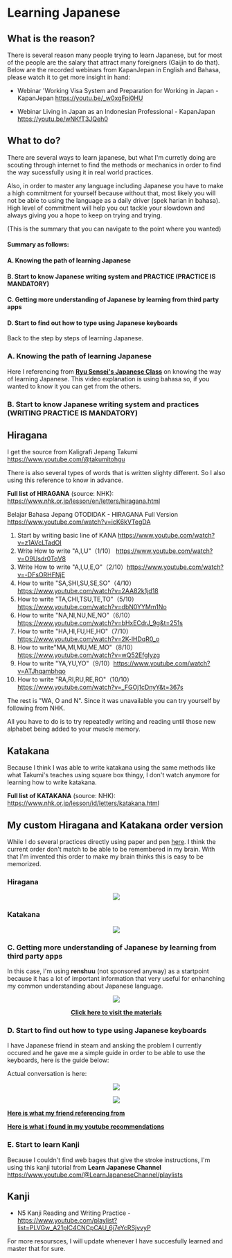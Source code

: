 # Learning Japanese
## What is the reason?

There is several reason many people trying to learn Japanese, but for most of the people are the salary that attract many foreigners (Gaijin to do that). Below are the recorded webinars from KapanJepan in English and Bahasa, please watch it to get more insight in hand:

- Webinar 'Working Visa System and Preparation for Working in Japan - KapanJepan https://youtu.be/_w0xgFpj0HU

- Webinar Living in Japan as an Indonesian Professional - KapanJapan
<br> https://youtu.be/wNKfT3JQeh0

## What to do?

There are several ways to learn japanese, but what I'm curretly doing are scouting through internet to find the methods or mechanics in order to find the way sucessfully using it in real world practices.

Also, in order to master any language including Japanese you have to make a high commitment for yourself because without that, most likely you will not be able to using the language as a daily driver (spek harian in bahasa). High level of commitment will help you out tackle your slowdown and always giving you a hope to keep on trying and trying.

(This is the summary that you can navigate to the point where you wanted)

#### Summary as follows:
#### A. Knowing the path of learning Japanese
#### B. Start to know Japanese writing system and PRACTICE (PRACTICE IS MANDATORY)
#### C. Getting more understanding of Japanese by learning from third party apps
#### D. Start to find out how to type using Japanese keyboards

Back to the step by steps of learning Japanese.

### A. Knowing the path of learning Japanese
Here I referencing from <a href="https://www.youtube.com/watch?v=Xt8rQ9niik4"><b>
Ryu Sensei's Japanese Class</a></b> on knowing the way of learning Japanese. This video explanation is using bahasa so, if you wanted to know it you can get from the others. 

### B. Start to know Japanese writing system and practices (WRITING PRACTICE IS MANDATORY)

## Hiragana

I get the source from Kaligrafi Jepang Takumi https://www.youtube.com/@takumitohgu

There is also several types of words that is written slighty different. So I also using this 
reference to know in advance.

**Full list of HIRAGANA** (source: NHK): https://www.nhk.or.jp/lesson/en/letters/hiragana.html

Belajar Bahasa Jepang OTODIDAK - HIRAGANA Full Version https://www.youtube.com/watch?v=icK6kVTegDA

1. Start by writing basic line of KANA https://www.youtube.com/watch?v=z1AVcLTadOI
2. Write How to write "A,I,U"（1/10） https://www.youtube.com/watch?v=O9Usdr0TqV8
3. Write How to write "A,I,U,E,O"（2/10）https://www.youtube.com/watch?v=-DFsORHFNjE
4. How to write "SA,SHI,SU,SE,SO"（4/10） https://www.youtube.com/watch?v=2AA82k1jd18
5. How to write "TA,CHI,TSU,TE,TO"（5/10）https://www.youtube.com/watch?v=dbN0YYMm1No
6. How to write "NA,NI,NU,NE,NO"（6/10）https://www.youtube.com/watch?v=bHxECdrJ_9g&t=251s
7. How to write "HA,HI,FU,HE,HO"（7/10）https://www.youtube.com/watch?v=2K-lHDqR0_o
8. How to write"MA,MI,MU,ME,MO"（8/10）https://www.youtube.com/watch?v=wQ52EfgIyzg
9. How to write "YA,YU,YO"（9/10）https://www.youtube.com/watch?v=ATJhqambhqo
10. How to write "RA,RI,RU,RE,RO"（10/10）https://www.youtube.com/watch?v=_FGOj1cDnyY&t=367s

The rest is "WA, O and N". Since it was unavailable you can try yourself by following from NHK.

All you have to do is to try repeatedly writing and reading until those new alphabet being added to your muscle memory.

## Katakana

Because I think I was able to write katakana using the same methods like what Takumi's teaches using square box thingy, I don't watch anymore for learning how to write katakana.

**Full list of KATAKANA** (source: NHK): https://www.nhk.or.jp/lesson/id/letters/katakana.html

## My custom Hiragana and Katakana order version

While I do several practices directly using paper and pen <a href="/Japanese/histories/writing/">here</a>. I think the current order don't match to be able to be remembered in my brain. With that I'm invented this order to make my brain thinks this is easy to be memorized.

### Hiragana

<p align="center"><img src="/Japanese/histories/writing/katakana/Japanese learning logs_10.jpg"></p>

### Katakana

<p align="center"><img src="/Japanese/histories/writing/katakana/Japanese learning logs_11.jpg"></p>

### C. Getting more understanding of Japanese by learning from third party apps

In this case, I'm using **renshuu** (not sponsored anyway) as a startpoint because it has a lot of important information that very useful for enhanching my common understanding about Japanese language.

<p align="center"><img src="/image-files/renshuu-resources.png"></p>
<p align="center"><a href="https://www.renshuu.org/index.php?page=quiz/fundamentals"><b>Click here to visit the materials</b></a></p>

### D. Start to find out how to type using Japanese keyboards

I have Japanese friend in steam and ansking the problem I currently occured and he gave me a simple guide in order to be able to use the keyboards, here is the guide below:

Actual conversation is here:

<p align="center"><img src="/image-files/qna-japanese_keyboards-1.png"></p>
<p align="center"><img src="/image-files/qna-japanese_keyboards-2.png"></p>

<a href="https://www.youtube.com/watch?v=eYZYQLlucqw"><b>Here is what my friend referencing from</b></a>

<a href="https://youtu.be/iL6zMD6QMuU?si=GhH7Xyn5p1z9jxdz"><b>Here is what i found in my youtube recommendations</b></a>

### E. Start to learn Kanji

Because I couldn't find web bages that give the stroke instructions, I'm using this kanji tutorial from **Learn Japanese Channel** https://www.youtube.com/@LearnJapaneseChannel/playlists

## Kanji

- N5 Kanji Reading and Writing Practice - https://www.youtube.com/playlist?list=PLVGw_A21plC4CNCpCAU_6j7eYcRSjvvyP

For more resoursces, I will update whenever I have succesfully learned and master that for sure.